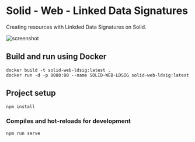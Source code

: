# Solid - Web - Linked Data Signatures

Creating resources with Linkded Data Signatures on Solid. 

![screenshot](https://github.com/uvdsl/solid-web-ldsig/blob/main/img/preview.png?raw=true)

## Build and run using Docker
```
docker build -t solid-web-ldsig:latest .
docker run -d -p 8080:80 --name SOLID-WEB-LDSIG solid-web-ldsig:latest
```

## Project setup
```
npm install
```

### Compiles and hot-reloads for development
```
npm run serve
```

